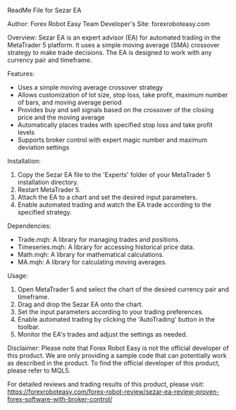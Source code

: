 ReadMe File for Sezar EA

Author: Forex Robot Easy Team
Developer's Site: forexroboteasy.com

Overview:
Sezar EA is an expert advisor (EA) for automated trading in the MetaTrader 5 platform. It uses a simple moving average (SMA) crossover strategy to make trade decisions. The EA is designed to work with any currency pair and timeframe.

Features:
- Uses a simple moving average crossover strategy
- Allows customization of lot size, stop loss, take profit, maximum number of bars, and moving average period
- Provides buy and sell signals based on the crossover of the closing price and the moving average
- Automatically places trades with specified stop loss and take profit levels
- Supports broker control with expert magic number and maximum deviation settings

Installation:
1. Copy the Sezar EA file to the 'Experts' folder of your MetaTrader 5 installation directory.
2. Restart MetaTrader 5.
3. Attach the EA to a chart and set the desired input parameters.
4. Enable automated trading and watch the EA trade according to the specified strategy.

Dependencies:
- Trade.mqh: A library for managing trades and positions.
- Timeseries.mqh: A library for accessing historical price data.
- Math.mqh: A library for mathematical calculations.
- MA.mqh: A library for calculating moving averages.

Usage:
1. Open MetaTrader 5 and select the chart of the desired currency pair and timeframe.
2. Drag and drop the Sezar EA onto the chart.
3. Set the input parameters according to your trading preferences.
4. Enable automated trading by clicking the 'AutoTrading' button in the toolbar.
5. Monitor the EA's trades and adjust the settings as needed.

Disclaimer:
Please note that Forex Robot Easy is not the official developer of this product. We are only providing a sample code that can potentially work as described in the product. To find the official developer of this product, please refer to MQL5.

For detailed reviews and trading results of this product, please visit: https://forexroboteasy.com/forex-robot-review/sezar-ea-review-proven-forex-software-with-broker-control/
